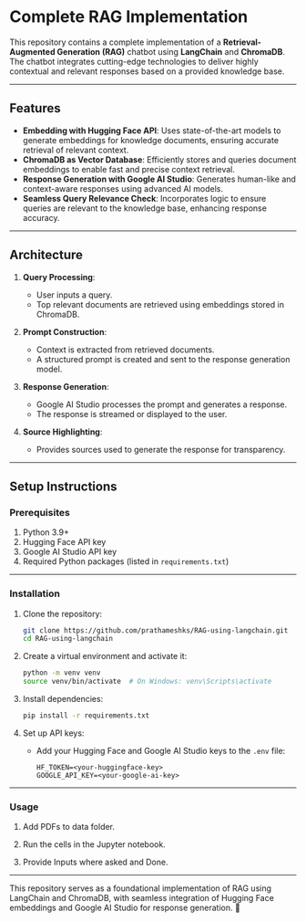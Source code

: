 # Complete RAG Implementation

This repository contains a complete implementation of a **Retrieval-Augmented Generation (RAG)** chatbot using **LangChain** and **ChromaDB**. The chatbot integrates cutting-edge technologies to deliver highly contextual and relevant responses based on a provided knowledge base.

---

## Features

- **Embedding with Hugging Face API**: Uses state-of-the-art models to generate embeddings for knowledge documents, ensuring accurate retrieval of relevant context.
- **ChromaDB as Vector Database**: Efficiently stores and queries document embeddings to enable fast and precise context retrieval.
- **Response Generation with Google AI Studio**: Generates human-like and context-aware responses using advanced AI models.
- **Seamless Query Relevance Check**: Incorporates logic to ensure queries are relevant to the knowledge base, enhancing response accuracy.

---

## Architecture

1. **Query Processing**:
   - User inputs a query.
   - Top relevant documents are retrieved using embeddings stored in ChromaDB.

2. **Prompt Construction**:
   - Context is extracted from retrieved documents.
   - A structured prompt is created and sent to the response generation model.

3. **Response Generation**:
   - Google AI Studio processes the prompt and generates a response.
   - The response is streamed or displayed to the user.

4. **Source Highlighting**:
   - Provides sources used to generate the response for transparency.

---

## Setup Instructions

### Prerequisites

1. Python 3.9+
2. Hugging Face API key
3. Google AI Studio API key
4. Required Python packages (listed in `requirements.txt`)

---

### Installation

1. Clone the repository:
   ```bash
   git clone https://github.com/prathameshks/RAG-using-langchain.git
   cd RAG-using-langchain
   ```

2. Create a virtual environment and activate it:
   ```bash
   python -m venv venv
   source venv/bin/activate  # On Windows: venv\Scripts\activate
   ```

3. Install dependencies:
   ```bash
   pip install -r requirements.txt
   ```

4. Set up API keys:
   - Add your Hugging Face and Google AI Studio keys to the `.env` file:
     ```
     HF_TOKEN=<your-huggingface-key>
     GOOGLE_API_KEY=<your-google-ai-key>
     ```

---

### Usage

1. Add PDFs to data folder.

2. Run the cells in the Jupyter notebook.

3. Provide Inputs where asked and Done.

---

This repository serves as a foundational implementation of RAG using LangChain and ChromaDB, with seamless integration of Hugging Face embeddings and Google AI Studio for response generation. 🚀
